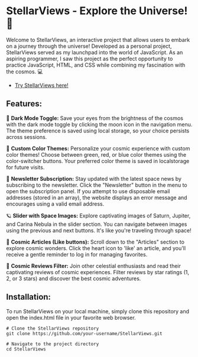 # StellarViews - Explore the Universe! 🚀

Welcome to StellarViews, an interactive project that allows users to embark on a journey through the universe! Developed as a personal project, StellarViews served as my launchpad into the world of JavaScript. As an aspiring programmer, I saw this project as the perfect opportunity to practice JavaScript, HTML, and CSS while combining my fascination with the cosmos. :computer: 

- [Try StellarViews here!]()

## Features:

🌌 **Dark Mode Toggle:** Save your eyes from the brightness of the cosmos with the dark mode toggle by clicking the moon icon in the navigation menu. The theme preference is saved using local storage, so your choice persists across sessions.

🎨 **Custom Color Themes:** Personalize your cosmic experience with custom color themes! Choose between green, red, or blue color themes using the color-switcher buttons. Your preferred color theme is saved in localstorage for future visits.

💌 **Newsletter Subscription:** Stay updated with the latest space news by subscribing to the newsletter. Click the "Newsletter" button in the menu to open the subscription panel. If you attempt to use disposable email addresses (stored in an array), the website displays an error message and encourages using a valid email address.

🪐 **Slider with Space Images:** Explore captivating images of Saturn, Jupiter, and Carina Nebula in the slider section. You can navigate between images using the previous and next buttons. It's like you're traveling through space!

📜 **Cosmic Articles (Like buttons):** Scroll down to the "Articles" section to explore cosmic wonders. Click the heart icon to 'like' an article, and you'll receive a gentle reminder to log in for managing favorites.

🌟 **Cosmic Reviews Filter:** Join other celestial enthusiasts and read their captivating reviews of cosmic experiences. Filter reviews by star ratings (1, 2, or 3 stars) and discover the best cosmic adventures.

## Installation:

To run StellarViews on your local machine, simply clone this repository and open the index.html file in your favorite web browser. 
```
# Clone the StellarViews repository
git clone https://github.com/your-username/StellarViews.git

# Navigate to the project directory
cd StellarViews
```
